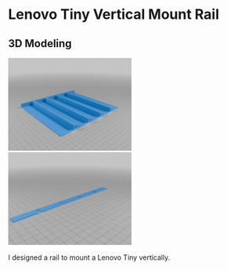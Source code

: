 # Lenovo Tiny Vertical Mount Rail



## 3D Modeling

<img src="https://raw.githubusercontent.com/gitryk/homelab/main/Images/Hardware/Rail-01.png" width="50%" height="50%">

<img src="https://raw.githubusercontent.com/gitryk/homelab/main/Images/Hardware/Rail-02.png" width="50%" height="50%">

I designed a rail to mount a Lenovo Tiny vertically.
